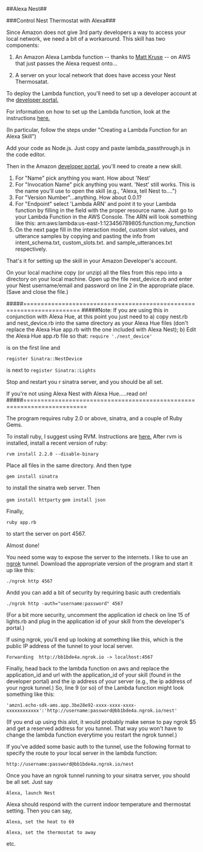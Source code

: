 ##Alexa Nest##

###Control Nest Thermostat with Alexa###


Since Amazon does not give 3rd party developers a way to access your local network, we need a bit of a workaround. This skill has two components:

1. An Amazon Alexa Lambda function -- thanks to [Matt Kruse](https://forums.developer.amazon.com/forums/profile.jspa?userID=13686) -- on AWS that just passes the Alexa request onto...

2. A server on your local network that does have access your Nest Thermosatat.

To deploy the Lambda function, you'll need to set up a developer account at the [developer portal.](https://developer.amazon.com/home.html)

For information on how to set up the Lambda function, look at the instructions [here.](https://developer.amazon.com/public/solutions/alexa/alexa-skills-kit/docs/developing-an-alexa-skill-as-a-lambda-function)

(In particular, follow the steps under "Creating a Lambda Function for an Alexa Skill")

Add your code as Node.js. Just copy and paste lambda_passthrough.js in the code editor.

Then in the Amazon [developer portal](https://developer.amazon.com/edw/home.html#/skills), you'll need to create a new skill.

1. For "Name" pick anything you want. How about 'Nest'
2. For "Invocation Name" pick anything you want. 'Nest' still works. This is the name you'll use to open the skill (e.g., "Alexa, tell Nest to....")
3. For "Version Number"...anything. How about 0.0.1?
4. For "Endpoint" select 'Lambda ARN' and point it to your Lambda function by filling in the field with the proper resource name. Just go to your Lambda Function in the AWS Console. The ARN will look something like this:  arn:aws:lambda:us-east-1:123456789805:function:my_function
5. On the next page fill in the interaction model, custom slot values, and utterance samples by copying and pasting the info from intent_schema.txt, custom_slots.txt. and sample_utterances.txt respectively.

That's it for setting up the skill in your Amazon Developer's account.

On your local machine copy (or unzip) all the files from this repo into a directory on your local machine.
Open up the file nest_device.rb and enter your Nest username/email and password on line 2 in the appropriate place. (Save and close the file.)

#####======================================================================
#####Note: If you are using this in conjunction with Alexa Hue, at this point you just need to a) copy nest.rb and nest_device.rb into the same directory as your Alexa Hue files (don't replace the Alexa Hue app.rb with the one included with Alexa Nest); b) Edit the Alexa Hue app.rb file so that:
````require './nest_device'````

is on the first line and

````register Sinatra::NestDevice````

is next to 
````register Sinatra::Lights````

Stop and restart you r sinatra server, and you should be all set.

If you're not using Alexa Nest with Alexa Hue.....read on!
#####========================================================================



The program requires ruby 2.0 or above,  sinatra, and a couple of Ruby Gems.

To install ruby, I suggest using RVM. Instructions are [here.](https://rvm.io/rvm/install)
After rvm is installed, install a recent version of ruby:

````rvm install 2.2.0 --disable-binary````


Place all files in the same directory. And then type


````gem install sinatra````

to install the sinatra web server. Then


````gem install httparty````
````gem install json````

Finally, 


````ruby app.rb````

to start the server on port 4567.

Almost done!

You need some way to expose the server to the internets. I like to use an [ngrok](https://ngrok.com/) tunnel.
Download the appropriate version of the program and start it up like this:

````./ngrok http 4567````

Andd you can add a bit of security by requiring basic auth credentials

````./ngrok http -auth="username:password" 4567````

(For a bit more security, uncomment the application id check on line 15 of lights.rb and plug in the application id of your skill from the developer's portal.)

If using ngrok, you'll end up looking at something like this, which is the public IP address of the tunnel to your local server.
                                                                                    
````Forwarding  http://bb1bde4a.ngrok.io -> localhost:4567````                                                                  
   
Finally, head back to the lambda function on aws and replace the application_id and url with the application_id of your skill (found in the developer portal) and the ip address of your server (e.g., the ip address of your ngrok tunnel.) So, line 9 (or so) of the Lambda function might look something like this:

```` 'amzn1.echo-sdk-ams.app.3be28e92-xxxx-xxxx-xxxx-xxxxxxxxxxxx':'http://username:password@bb1bde4a.ngrok.io/nest' ````

(If you end up using this alot, it would probably make sense to pay ngrok $5 and get a reserved address for you tunnel. That way you won't have to change the lambda function everytime you restart the ngrok tunnel.)


If you've added some basic auth to the tunnel, use the following format to specify the route to your local server in the lambda function:

    http://username:password@bb1bde4a.ngrok.io/nest
		
		
Once you have an ngrok tunnel running to your sinatra server, you should be all set. Just say 

````Alexa, launch Nest````

Alexa should respond with the current indoor temperature and thermostat setting. Then you can say,

````Alexa, set the heat to 69````

````Alexa, set the thermostat to away````

etc.
		


